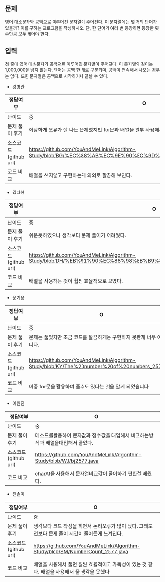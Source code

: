 ## 문제

영어 대소문자와 공백으로 이루어진 문자열이 주어진다. 이 문자열에는 몇 개의 단어가 있을까? 이를 구하는 프로그램을 작성하시오. 단, 한 단어가 여러 번 등장하면 등장한 횟수만큼 모두 세어야 한다.

## 입력

첫 줄에 영어 대소문자와 공백으로 이루어진 문자열이 주어진다. 이 문자열의 길이는 1,000,000을 넘지 않는다. 단어는 공백 한 개로 구분되며, 공백이 연속해서 나오는 경우는 없다. 또한 문자열은 공백으로 시작하거나 끝날 수 있다.

- 강병관

| 정답여부 | O |
| --- | --- |
| 난이도 | 중 |
| 문제 풀이 후기 | 이상하게 오류가 잘 나는 문제였지만 for문과 배열을 일부 사용해서 어떻게든 작동시켰다. |
| 소스코드(github url) | https://github.com/YouAndMeLink/Algorithm-Study/blob/BG/%EC%88%AB%EC%9E%90%EC%9D%98%EA%B0%9C%EC%88%98_2577.java |
| 코드 비교 | 배열을 쓰지않고 구현하는게 의외로 깔끔해 보인다. |
- 김다현

| 정답여부 | O |
| --- | --- |
| 난이도 | 중 |
| 문제 풀이 후기 | 쉬운듯하였으나 생각보다 문제 풀이가 어려웠다. |
| 소스코드(github url) | https://github.com/YouAndMeLink/Algorithm-Study/blob/DH/%EB%91%90%EC%88%98%EB%B9%84%EA%B5%90%ED%95%98%EA%B8%B01330 |
| 코드 비교 | 배열을 사용하는 것이 훨씬 효율적으로 보였다. |
- 문기용

| 정답여부 | O |
| --- | --- |
| 난이도 | 중 |
| 문제 풀이 후기 | 문제는 풀었지만 조금 코드를 깔끔하게는 구현하지 못한게 너무 아쉽습니다. |
| 소스코드(github url) | https://github.com/YouAndMeLink/Algorithm-Study/blob/KY/The%20number%20of%20numbers_2577.md |
| 코드 비교 | 이중 for문을 활용하여 풀수도 있다는 것을 알게 되었습니다. |
- 이원진

| 정답여부 | O |
| --- | --- |
| 난이도 | 중 |
| 문제 풀이 후기 | 메소드를활용하여 문자값과 정수값을 대입해서 비교하는방식과 배열을대입해서 풀었다. |
| 소스코드(github url) | https://github.com/YouAndMeLink/Algorithm-Study/blob/WJ/bj2577.java |
| 코드 비교 | charAt을 사용해서 문자열비교값이 풀이하기 편한걸 배웠다.  |
- 진솔미

| 정답여부 | O |
| --- | --- |
| 난이도 | 중 |
| 문제 풀이 후기 | 생각보다 코드 작성을 하면서 논리오류가 많이 났다. 그래도 전보다 문제 풀이 시간이 줄어든게 느껴진다.  |
| 소스코드(github url) | https://github.com/YouAndMeLink/Algorithm-Study/blob/SM/NumberCount_2577.java |
| 코드 비교 | 배열을 사용해서 풀면 훨씬 효율적이고 가독성이 있는 것 같다. 배열을 사용해서 풀 생각을 못했다. |
